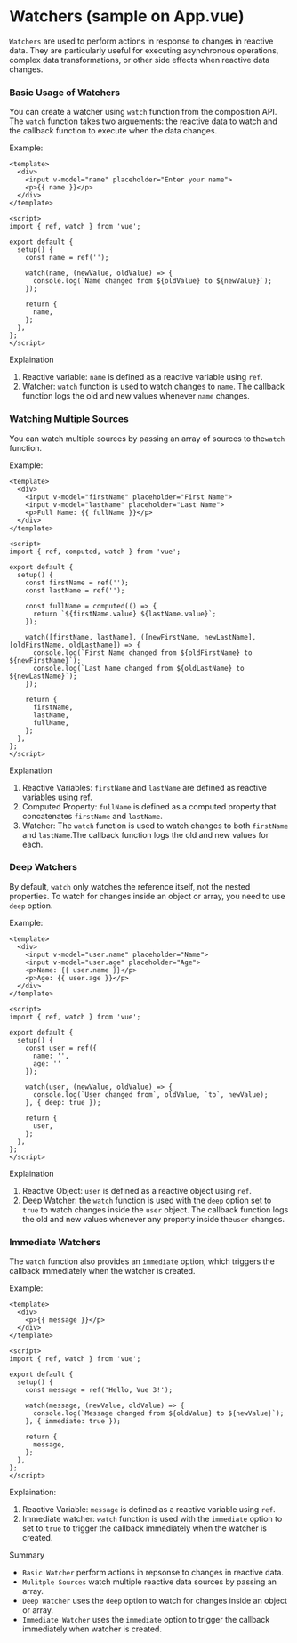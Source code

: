 <h1>Watchers (sample on App.vue)</h1>

`Watchers` are used to perform actions in response to changes in reactive data. They are particularly useful for executing asynchronous operations, complex data transformations, or other side effects when reactive data changes.

<h3>Basic Usage of Watchers</h3>

You can create a watcher using `watch` function from the composition API. The `watch` function takes two arguements: the reactive data to watch and the callback function to execute when the data changes.

Example:
```
<template>
  <div>
    <input v-model="name" placeholder="Enter your name">
    <p>{{ name }}</p>
  </div>
</template>

<script>
import { ref, watch } from 'vue';

export default {
  setup() {
    const name = ref('');

    watch(name, (newValue, oldValue) => {
      console.log(`Name changed from ${oldValue} to ${newValue}`);
    });

    return {
      name,
    };
  },
};
</script>
```
Explaination
1. Reactive variable: `name` is defined as a reactive variable using `ref`.
2. Watcher: `watch` function is used to watch changes to `name`. The callback function logs the old and new values whenever `name` changes.


<h3>Watching Multiple Sources</h3>

You can watch multiple sources by passing an array of sources to the`watch` function.

Example:
```
<template>
  <div>
    <input v-model="firstName" placeholder="First Name">
    <input v-model="lastName" placeholder="Last Name">
    <p>Full Name: {{ fullName }}</p>
  </div>
</template>

<script>
import { ref, computed, watch } from 'vue';

export default {
  setup() {
    const firstName = ref('');
    const lastName = ref('');

    const fullName = computed(() => {
      return `${firstName.value} ${lastName.value}`;
    });

    watch([firstName, lastName], ([newFirstName, newLastName], [oldFirstName, oldLastName]) => {
      console.log(`First Name changed from ${oldFirstName} to ${newFirstName}`);
      console.log(`Last Name changed from ${oldLastName} to ${newLastName}`);
    });

    return {
      firstName,
      lastName,
      fullName,
    };
  },
};
</script>
```

Explanation
1. Reactive Variables: `firstName` and `lastName` are defined as reactive variables using ref.
2. Computed Property: `fullName` is defined as a computed property that concatenates `firstName` and `lastName`.
3. Watcher: The `watch` function is used to watch changes to both `firstName` and `lastName`.The callback function logs the old and new values for each.

<h3>Deep Watchers</h3>

By default, `watch` only watches the reference itself, not the nested properties. To watch for changes inside an object or array, you need to use `deep` option.

Example:
```
<template>
  <div>
    <input v-model="user.name" placeholder="Name">
    <input v-model="user.age" placeholder="Age">
    <p>Name: {{ user.name }}</p>
    <p>Age: {{ user.age }}</p>
  </div>
</template>

<script>
import { ref, watch } from 'vue';

export default {
  setup() {
    const user = ref({
      name: '',
      age: ''
    });

    watch(user, (newValue, oldValue) => {
      console.log(`User changed from`, oldValue, `to`, newValue);
    }, { deep: true });

    return {
      user,
    };
  },
};
</script>
```

Explaination
1. Reactive Object: `user` is defined as a reactive object using `ref`.
2. Deep Watcher: the `watch` function is used with the `deep` option set to `true` to watch changes inside the `user` object. The callback function logs the old and new values whenever any property inside the`user` changes.

<h3>Immediate Watchers</h3>

The `watch` function also provides an `immediate` option, which triggers the callback immediately when the watcher is created.

Example:
```
<template>
  <div>
    <p>{{ message }}</p>
  </div>
</template>

<script>
import { ref, watch } from 'vue';

export default {
  setup() {
    const message = ref('Hello, Vue 3!');

    watch(message, (newValue, oldValue) => {
      console.log(`Message changed from ${oldValue} to ${newValue}`);
    }, { immediate: true });

    return {
      message,
    };
  },
};
</script>
```

Explaination:
1. Reactive Variable: `message` is defined as a reactive variable using `ref`.
2. Immediate watcher: `watch` function is used with the `immediate` option to set to `true` to trigger the callback immediately when the watcher is created.

Summary
- `Basic Watcher` perform actions in repsonse to changes in reactive data.
- `Mulitple Sources` watch multiple reactive data sources by passing an array.
- `Deep Watcher` uses the `deep` option to watch for changes inside an object or array.
- `Immediate Watcher` uses the `immediate` option to trigger the callback immediately when watcher is created.